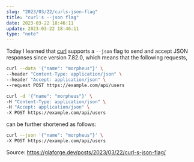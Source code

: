 ```yaml
---
slug: "2023/03/22/curls-json-flag"
title: "curl's --json flag"
date: 2023-03-22 18:46:11
update: 2023-03-22 18:46:11
type: "note"
---
```


Today I learned that [curl](https://github.com/curl/curl) supports a `--json` flag to send and accept JSON responses since version 7.82.0, which means that the following requests,

```sh prompt{1,6}
curl --data '{"name": "morpheus"}' \
--header "Content-Type: application/json" \
--header "Accept: application/json" \
--request POST https://example.com/api/users

curl -d '{"name": "morpheus"}' \
-H "Content-Type: application/json" \
-H "Accept: application/json" \
-X POST https://example.com/api/users
```

can be further shortened as follows:

```sh prompt{1}
curl --json '{"name": "morpheus"}' \
-X POST https://example.com/api/users
```

Source: https://glaforge.dev/posts/2023/03/22/curl-s-json-flag/
